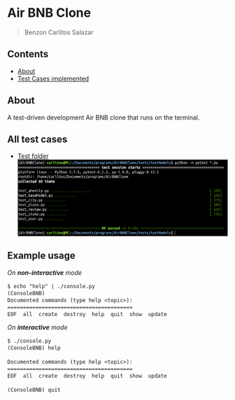 # Air BNB Clone
> Benzon Carlitos Salazar

## Contents
* [About](https://github.com/carrliitos/AirBNBClone#about)
* [Test Cases implemented](https://github.com/carrliitos/AirBNBClone#test-cases-implemented)

## About
A test-driven development Air BNB clone that runs on the terminal.

## All test cases
* [Test folder](./tests)
![All test cases](./imgs/test_cases.png)

## Example usage
*On **non-interactive** mode*

```
$ echo "help" | ./console.py
(ConsoleBNB)
Documented commands (type help <topic>):
========================================
EOF  all  create  destroy  help  quit  show  update

```

*On **interactive** mode*

```
$ ./console.py
(ConsoleBNB) help

Documented commands (type help <topic>):
========================================
EOF  all  create  destroy  help  quit  show  update

(ConsoleBNB) quit

```